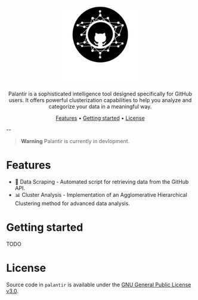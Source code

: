 <div align="center">
<p><img width="210" src="docs/static/logo.png"/></p>
<!-- <h2><strong>Forensibus</strong></h2> -->
<p>Palantir is a sophisticated intelligence tool designed specifically for GitHub users. It offers powerful clusterization capabilities to help you analyze and categorize your data in a meaningful way.</p>
<p>
  <a href="#Features">Features</a> •
  <a href="#getting-started">Getting started</a> •
  <a href="#license">License</a>
</p>
</div>

--
> **Warning**
> Palantir is currently in devlopment.
# Features

- :telescope: Data Scraping - Automated script for retrieving data from the GitHub API.
- :bar_chart: Cluster Analysis - Implementation of an Agglomerative Hierarchical Clustering method for advanced data analysis.

# Getting started
TODO

# License

Source code in `palantir` is available under the [GNU General Public License v3.0](/LICENSE).

